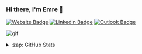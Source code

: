 ### Hi there, I'm Emre 👋
[![Website Badge](https://img.shields.io/badge/Website-3b5998?style=flat&logo=google-chrome&logoColor=white)](https://emrebilal.github.io)
[![Linkedin Badge](https://img.shields.io/badge/-LinkedIn-0e76a8?style=flat&logo=Linkedin&logoColor=white)](https://linkedin.com/in/emrebilal21)
[![Outlook Badge](https://img.shields.io/badge/-Email-0078D4?style=flat&logo=Microsoft-Outlook&logoColor=white)](mailto:emre_bilal21@hotmail.com)

![gif](https://user-images.githubusercontent.com/46905124/102014905-7c3a7b80-3d69-11eb-9f6f-c290d1b8f065.gif)
<details>
  <summary>:zap: GitHub Stats</summary>
  <img align="left" alt="Emre's GitHub Stats" src="https://github-readme-stats.vercel.app/api?username=emrebilal&show_icons=true&hide_border=true" />
</details>

<!--
**emrebilal/emrebilal** is a ✨ _special_ ✨ repository because its `README.md` (this file) appears on your GitHub profile.

Here are some ideas to get you started:

- 🔭 I’m currently working on ...
- 🌱 I’m currently learning ...
- 👯 I’m looking to collaborate on ...
- 🤔 I’m looking for help with ...
- 💬 Ask me about ...
- 📫 How to reach me: ...
- 😄 Pronouns: ...
- ⚡ Fun fact: ...

Hi 👋, I'm [Emre!](https://emrebilal.github.io)
[![Instagram Badge](https://img.shields.io/badge/-Instagram-c13584?style=flat&labelColor=c13584&logo=Instagram&logoColor=white)](https://instagram.com/emreebilall)
[![Github Badge](https://img.shields.io/badge/-Github-000?style=flat&logo=Github&logoColor=white)](https://github.com/emrebilal)
[![Twitter Badge](https://img.shields.io/badge/-Twitter-00acee?style=flat&logo=Twitter&logoColor=white)](https://twitter.com/emrebilall)
[![Telegram Badge](https://img.shields.io/badge/-Telegram-0088cc?style=flat&logo=Telegram&logoColor=white)](https://t.me/emrebilal)

[![Top Langs](https://github-readme-stats.vercel.app/api/top-langs/?username=emrebilal&layout=compact)](https://github.com/emrebilal?tab=repositories)

![](https://komarev.com/ghpvc/?username=emrebilal)
[![](https://img.shields.io/twitter/follow/emrebilall?style=social)](https://www.twitter.com/emrebilall)
[![](https://img.shields.io/github/followers/emrebilal?style=social)](https://www.github.com/emrebilal)
-->
